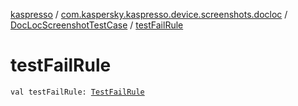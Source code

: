 [kaspresso](../../index.md) / [com.kaspersky.kaspresso.device.screenshots.docloc](../index.md) / [DocLocScreenshotTestCase](index.md) / [testFailRule](./test-fail-rule.md)

# testFailRule

`val testFailRule: `[`TestFailRule`](../../com.kaspersky.kaspresso.rule/-test-fail-rule/index.md)